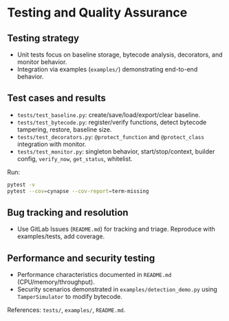 # Testing and Quality Assurance

## Testing strategy
- Unit tests focus on baseline storage, bytecode analysis, decorators, and monitor behavior.
- Integration via examples (`examples/`) demonstrating end-to-end behavior.

## Test cases and results
- `tests/test_baseline.py`: create/save/load/export/clear baseline.
- `tests/test_bytecode.py`: register/verify functions, detect bytecode tampering, restore, baseline size.
- `tests/test_decorators.py`: `@protect_function` and `@protect_class` integration with monitor.
- `tests/test_monitor.py`: singleton behavior, start/stop/context, builder config, `verify_now`, `get_status`, whitelist.

Run:
```bash
pytest -v
pytest --cov=cynapse --cov-report=term-missing
```

## Bug tracking and resolution
- Use GitLab Issues (`README.md`) for tracking and triage. Reproduce with examples/tests, add coverage.

## Performance and security testing
- Performance characteristics documented in `README.md` (CPU/memory/throughput).
- Security scenarios demonstrated in `examples/detection_demo.py` using `TamperSimulator` to modify bytecode.

References: `tests/`, `examples/`, `README.md`.
